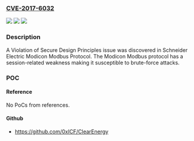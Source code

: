 ### [CVE-2017-6032](https://cve.mitre.org/cgi-bin/cvename.cgi?name=CVE-2017-6032)
![](https://img.shields.io/static/v1?label=Product&message=Schneider%20Electric%20Modicon%20Modbus%20Protocol&color=blue)
![](https://img.shields.io/static/v1?label=Version&message=n%2Fa&color=blue)
![](https://img.shields.io/static/v1?label=Vulnerability&message=CWE-657&color=brighgreen)

### Description

A Violation of Secure Design Principles issue was discovered in Schneider Electric Modicon Modbus Protocol. The Modicon Modbus protocol has a session-related weakness making it susceptible to brute-force attacks.

### POC

#### Reference
No PoCs from references.

#### Github
- https://github.com/0xICF/ClearEnergy

